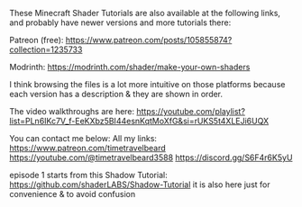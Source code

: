 These Minecraft Shader Tutorials are also available at the following links, and probably have newer versions and more tutorials there:

Patreon (free):
	https://www.patreon.com/posts/105855874?collection=1235733
		
Modrinth: 
	https://modrinth.com/shader/make-your-own-shaders

I think browsing the files is a lot more intuitive on those platforms because each version has a description & they are shown in order.
	
The video walkthroughs are here:
	https://youtube.com/playlist?list=PLn6IKc7V_f-EeKXbz5BI44esnKqtMoXfG&si=rUKS5t4XLEJi6UQX

	
You can contact me below:
	All my links:
		https://www.patreon.com/timetravelbeard
		https://youtube.com/@timetravelbeard3588
		https://discord.gg/S6F4r6K5yU 

episode 1 starts from this Shadow Tutorial: https://github.com/shaderLABS/Shadow-Tutorial it is also here just for convenience & to avoid confusion
